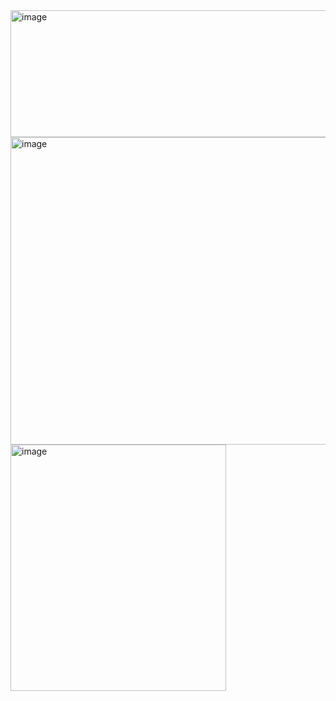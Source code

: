 <img width="716" height="203" alt="image" src="https://github.com/user-attachments/assets/b115af7e-04a6-4e3c-8683-5dd391e459a8" />

<img width="744" height="492" alt="image" src="https://github.com/user-attachments/assets/ae4d1e84-ce9a-4034-86bd-717c8e423cd7" />

<img width="345" height="394" alt="image" src="https://github.com/user-attachments/assets/76254612-4609-4dc3-9816-c9478739a414" />
